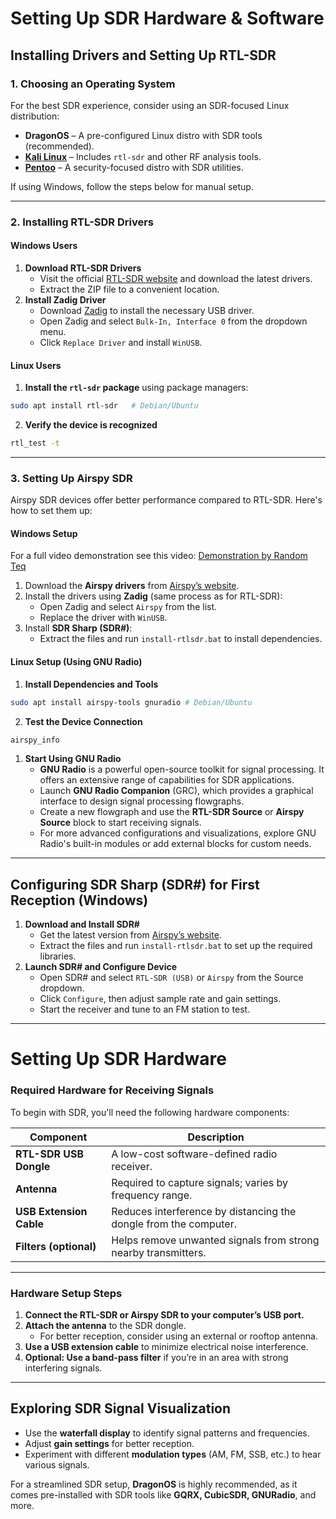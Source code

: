 # Setting Up SDR Hardware & Software

## Installing Drivers and Setting Up RTL-SDR

### 1. Choosing an Operating System

For the best SDR experience, consider using an SDR-focused Linux distribution:

- **DragonOS** – A pre-configured Linux distro with SDR tools (recommended).
- **[Kali Linux](https://www.kali.org/)** – Includes `rtl-sdr` and other RF analysis tools.
- **[Pentoo](https://www.pentoo.ch/)** – A security-focused distro with SDR utilities.

If using Windows, follow the steps below for manual setup.

---

### 2. Installing RTL-SDR Drivers

#### **Windows Users**

1. **Download RTL-SDR Drivers**
    - Visit the official [RTL-SDR website](https://www.rtl-sdr.com/) and download the latest drivers.
    - Extract the ZIP file to a convenient location.
2. **Install Zadig Driver**
    - Download [Zadig](https://zadig.akeo.ie/) to install the necessary USB driver.
    - Open Zadig and select `Bulk-In, Interface 0` from the dropdown menu.
    - Click `Replace Driver` and install `WinUSB`.

#### **Linux Users**

1. **Install the `rtl-sdr` package** using package managers:
```bash
sudo apt install rtl-sdr   # Debian/Ubuntu
```

2. **Verify the device is recognized**
```bash
rtl_test -t
```

---

### 3. Setting Up Airspy SDR

Airspy SDR devices offer better performance compared to RTL-SDR. Here's how to set them up:

#### **Windows Setup**

For a full video demonstration see this video: [Demonstration by Random Teq](https://www.youtube.com/watch?v=3PIi_BFulzA&list=PLhBFZf0L5I7rwR6-8cEr4FntgLIF6CTSG)

1. Download the **Airspy drivers** from [Airspy’s website](https://airspy.com/download/).
2. Install the drivers using **Zadig** (same process as for RTL-SDR):
    - Open Zadig and select `Airspy` from the list.
    - Replace the driver with `WinUSB`.
3. Install **SDR Sharp (SDR#)**:
    - Extract the files and run `install-rtlsdr.bat` to install dependencies.

#### **Linux Setup (Using GNU Radio)**

1. **Install Dependencies and Tools**
```bash
sudo apt install airspy-tools gnuradio # Debian/Ubuntu
```

2. **Test the Device Connection**

```bash
airspy_info
```

1. **Start Using GNU Radio**
    - **GNU Radio** is a powerful open-source toolkit for signal processing. It offers an extensive range of capabilities for SDR applications.
    - Launch **GNU Radio Companion** (GRC), which provides a graphical interface to design signal processing flowgraphs.
    - Create a new flowgraph and use the **RTL-SDR Source** or **Airspy Source** block to start receiving signals.
    - For more advanced configurations and visualizations, explore GNU Radio's built-in modules or add external blocks for custom needs.

---

## Configuring SDR Sharp (SDR#) for First Reception (Windows)

1. **Download and Install SDR#**
    - Get the latest version from [Airspy’s website](https://airspy.com/download/).
    - Extract the files and run `install-rtlsdr.bat` to set up the required libraries.
2. **Launch SDR# and Configure Device**
    - Open SDR# and select `RTL-SDR (USB)` or `Airspy` from the Source dropdown.
    - Click `Configure`, then adjust sample rate and gain settings.
    - Start the receiver and tune to an FM station to test.

---

# Setting Up SDR Hardware

### **Required Hardware for Receiving Signals**

To begin with SDR, you'll need the following hardware components:

|Component|Description|
|---|---|
|**RTL-SDR USB Dongle**|A low-cost software-defined radio receiver.|
|**Antenna**|Required to capture signals; varies by frequency range.|
|**USB Extension Cable**|Reduces interference by distancing the dongle from the computer.|
|**Filters (optional)**|Helps remove unwanted signals from strong nearby transmitters.|

---

### **Hardware Setup Steps**

1. **Connect the RTL-SDR or Airspy SDR to your computer’s USB port.**
2. **Attach the antenna** to the SDR dongle.
    - For better reception, consider using an external or rooftop antenna.
3. **Use a USB extension cable** to minimize electrical noise interference.
4. **Optional: Use a band-pass filter** if you’re in an area with strong interfering signals.

---

## Exploring SDR Signal Visualization

- Use the **waterfall display** to identify signal patterns and frequencies.
- Adjust **gain settings** for better reception.
- Experiment with different **modulation types** (AM, FM, SSB, etc.) to hear various signals.

For a streamlined SDR setup, **DragonOS** is highly recommended, as it comes pre-installed with SDR tools like **GQRX, CubicSDR, GNURadio**, and more.

